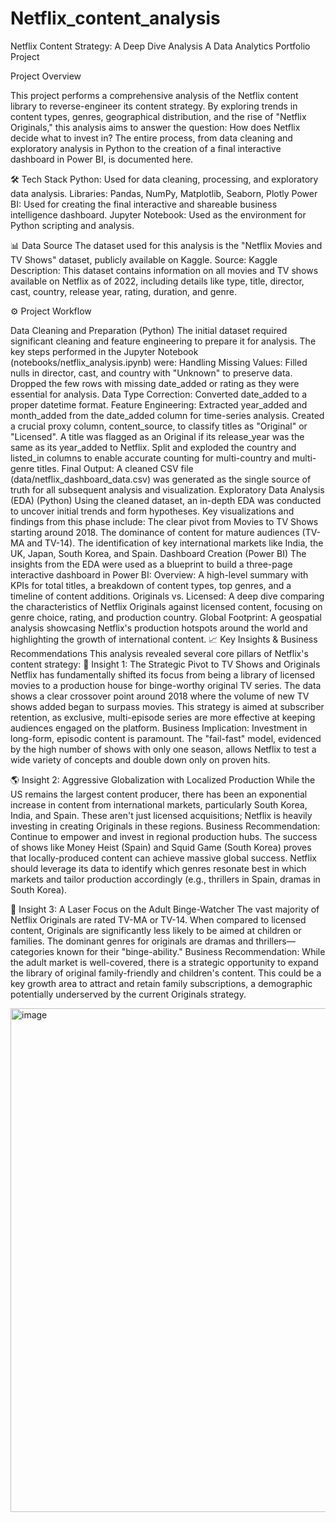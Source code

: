 
# Netflix_content_analysis
Netflix Content Strategy: A Deep Dive Analysis A Data Analytics Portfolio Project

Project Overview

This project performs a comprehensive analysis of the Netflix content library to reverse-engineer its content strategy. By exploring trends in content types, genres, geographical distribution, and the rise of "Netflix Originals," this analysis aims to answer the question: How does Netflix decide what to invest in? The entire process, from data cleaning and exploratory analysis in Python to the creation of a final interactive dashboard in Power BI, is documented here.

🛠️ Tech Stack Python: Used for data cleaning, processing, and exploratory data analysis. Libraries: Pandas, NumPy, Matplotlib, Seaborn, Plotly Power BI: Used for creating the final interactive and shareable business intelligence dashboard. Jupyter Notebook: Used as the environment for Python scripting and analysis.

📊 Data Source The dataset used for this analysis is the "Netflix Movies and TV Shows" dataset, publicly available on Kaggle. Source: Kaggle Description: This dataset contains information on all movies and TV shows available on Netflix as of 2022, including details like type, title, director, cast, country, release year, rating, duration, and genre.

⚙️ Project Workflow

Data Cleaning and Preparation (Python) The initial dataset required significant cleaning and feature engineering to prepare it for analysis. The key steps performed in the Jupyter Notebook (notebooks/netflix_analysis.ipynb) were: Handling Missing Values: Filled nulls in director, cast, and country with "Unknown" to preserve data. Dropped the few rows with missing date_added or rating as they were essential for analysis. Data Type Correction: Converted date_added to a proper datetime format. Feature Engineering: Extracted year_added and month_added from the date_added column for time-series analysis. Created a crucial proxy column, content_source, to classify titles as "Original" or "Licensed". A title was flagged as an Original if its release_year was the same as its year_added to Netflix. Split and exploded the country and listed_in columns to enable accurate counting for multi-country and multi-genre titles. Final Output: A cleaned CSV file (data/netflix_dashboard_data.csv) was generated as the single source of truth for all subsequent analysis and visualization.
Exploratory Data Analysis (EDA) (Python) Using the cleaned dataset, an in-depth EDA was conducted to uncover initial trends and form hypotheses. Key visualizations and findings from this phase include: The clear pivot from Movies to TV Shows starting around 2018. The dominance of content for mature audiences (TV-MA and TV-14). The identification of key international markets like India, the UK, Japan, South Korea, and Spain.
Dashboard Creation (Power BI) The insights from the EDA were used as a blueprint to build a three-page interactive dashboard in Power BI: Overview: A high-level summary with KPIs for total titles, a breakdown of content types, top genres, and a timeline of content additions. Originals vs. Licensed: A deep dive comparing the characteristics of Netflix Originals against licensed content, focusing on genre choice, rating, and production country. Global Footprint: A geospatial analysis showcasing Netflix's production hotspots around the world and highlighting the growth of international content. 📈 Key Insights & Business Recommendations This analysis revealed several core pillars of Netflix's content strategy:
🚀 Insight 1: The Strategic Pivot to TV Shows and Originals Netflix has fundamentally shifted its focus from being a library of licensed movies to a production house for binge-worthy original TV series. The data shows a clear crossover point around 2018 where the volume of new TV shows added began to surpass movies. This strategy is aimed at subscriber retention, as exclusive, multi-episode series are more effective at keeping audiences engaged on the platform. Business Implication: Investment in long-form, episodic content is paramount. The "fail-fast" model, evidenced by the high number of shows with only one season, allows Netflix to test a wide variety of concepts and double down only on proven hits.

🌎 Insight 2: Aggressive Globalization with Localized Production While the US remains the largest content producer, there has been an exponential increase in content from international markets, particularly South Korea, India, and Spain. These aren't just licensed acquisitions; Netflix is heavily investing in creating Originals in these regions. Business Recommendation: Continue to empower and invest in regional production hubs. The success of shows like Money Heist (Spain) and Squid Game (South Korea) proves that locally-produced content can achieve massive global success. Netflix should leverage its data to identify which genres resonate best in which markets and tailor production accordingly (e.g., thrillers in Spain, dramas in South Korea).

🎯 Insight 3: A Laser Focus on the Adult Binge-Watcher The vast majority of Netflix Originals are rated TV-MA or TV-14. When compared to licensed content, Originals are significantly less likely to be aimed at children or families. The dominant genres for originals are dramas and thrillers—categories known for their "binge-ability." Business Recommendation: While the adult market is well-covered, there is a strategic opportunity to expand the library of original family-friendly and children's content. This could be a key growth area to attract and retain family subscriptions, a demographic potentially underserved by the current Originals strategy.



<img width="1436" height="806" alt="image" src="https://github.com/user-attachments/assets/b6ee4d72-64a9-4cf8-b38d-390e538c14c8" />
